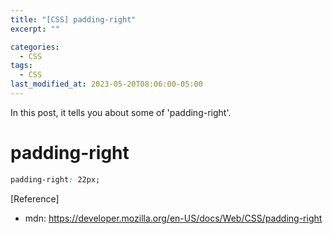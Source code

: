 ```yaml
---
title: "[CSS] padding-right"
excerpt: ""

categories:
  - CSS
tags:
  - CSS
last_modified_at: 2023-05-20T08:06:00-05:00
---
```


In this post, it tells you about some of 'padding-right'.

# padding-right

```css
padding-right: 22px;
```

[Reference]

- mdn: <https://developer.mozilla.org/en-US/docs/Web/CSS/padding-right>
